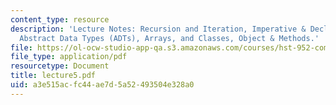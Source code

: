 ```yaml
---
content_type: resource
description: 'Lecture Notes: Recursion and Iteration, Imperative & Declarative Programming,
  Abstract Data Types (ADTs), Arrays, and Classes, Object & Methods.'
file: https://ol-ocw-studio-app-qa.s3.amazonaws.com/courses/hst-952-computing-for-biomedical-scientists-fall-2002/a3e515acfc44ae7d5a52493504e328a0_lecture5.pdf
file_type: application/pdf
resourcetype: Document
title: lecture5.pdf
uid: a3e515ac-fc44-ae7d-5a52-493504e328a0
---
```

